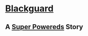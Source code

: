 # [Blackguard](http://gaius.coffee/Blackguard)
## A [Super Powereds](http://www.drewhayesnovels.com/superpowereds/) Story
